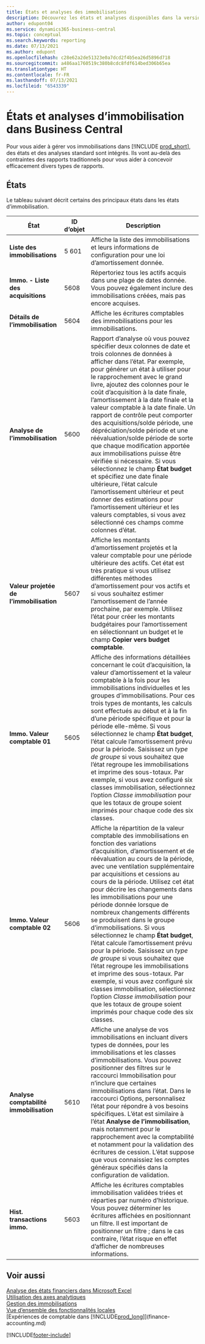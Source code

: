 ```yaml
---
title: États et analyses des immobilisations
description: Découvrez les états et analyses disponibles dans la version standard de Business Central afin que vous puissiez suivre vos immobilisations.
author: edupont04
ms.service: dynamics365-business-central
ms.topic: conceptual
ms.search.keywords: reporting
ms.date: 07/13/2021
ms.author: edupont
ms.openlocfilehash: c28e62a2de51323e0a7dcd2f4b5ea26d5896d718
ms.sourcegitcommit: a486aa1760519c380b8cdc8fdf614bed306b65ea
ms.translationtype: HT
ms.contentlocale: fr-FR
ms.lasthandoff: 07/13/2021
ms.locfileid: "6543339"
---
```

# <a name="fixed-assets-reports-and-analytics-in-business-central"></a>États et analyses d’immobilisation dans Business Central

Pour vous aider à gérer vos immobilisations dans [!INCLUDE [prod_short](includes/prod_short.md)], des états et des analyses standard sont intégrés. Ils vont au-delà des contraintes des rapports traditionnels pour vous aider à concevoir efficacement divers types de rapports.  

## <a name="reports"></a>États

Le tableau suivant décrit certains des principaux états dans les états d’immobilisation.

| État | ID d’objet | Description |
|--|--|--|
| **Liste des immobilisations** | 5 601 | Affiche la liste des immobilisations et leurs informations de configuration pour une loi d’amortissement donnée. |
| **Immo. - Liste des acquisitions** | 5608 | Répertoriez tous les actifs acquis dans une plage de dates donnée. Vous pouvez également inclure des immobilisations créées, mais pas encore acquises. |
| **Détails de l’immobilisation** | 5604 | Affiche les écritures comptables des immobilisations pour les immobilisations. |
| **Analyse de l’immobilisation** | 5600 | Rapport d’analyse où vous pouvez spécifier deux colonnes de date et trois colonnes de données à afficher dans l’état. Par exemple, pour générer un état à utiliser pour le rapprochement avec le grand livre, ajoutez des colonnes pour le coût d’acquisition à la date finale, l’amortissement à la date finale et la valeur comptable à la date finale. Un rapport de contrôle peut comporter des acquisitions/solde période, une dépréciation/solde période et une réévaluation/solde période de sorte que chaque modification apportée aux immobilisations puisse être vérifiée si nécessaire. Si vous sélectionnez le champ **État budget** et spécifiez une date finale ultérieure, l’état calcule l’amortissement ultérieur et peut donner des estimations pour l’amortissement ultérieur et les valeurs comptables, si vous avez sélectionné ces champs comme colonnes d’état. |
| **Valeur projetée de l’immobilisation** | 5607 | Affiche les montants d’amortissement projetés et la valeur comptable pour une période ultérieure des actifs. Cet état est très pratique si vous utilisez différentes méthodes d’amortissement pour vos actifs et si vous souhaitez estimer l’amortissement de l’année prochaine, par exemple. Utilisez l’état pour créer les montants budgétaires pour l’amortissement en sélectionnant un budget et le champ **Copier vers budget comptable**. |
| **Immo. Valeur comptable 01** | 5605 | Affiche des informations détaillées concernant le coût d’acquisition, la valeur d’amortissement et la valeur comptable à la fois pour les immobilisations individuelles et les groupes d’immobilisations. Pour ces trois types de montants, les calculs sont effectués au début et à la fin d’une période spécifique et pour la période elle-même. Si vous sélectionnez le champ **État budget**, l’état calcule l’amortissement prévu pour la période. Saisissez un *type de groupe* si vous souhaitez que l’état regroupe les immobilisations et imprime des sous-totaux. Par exemple, si vous avez configuré six classes immobilisation, sélectionnez l’option *Classe immobilisation* pour que les totaux de groupe soient imprimés pour chaque code des six classes.|
| **Immo. Valeur comptable 02** | 5606 |Affiche la répartition de la valeur comptable des immobilisations en fonction des variations d’acquisition, d’amortissement et de réévaluation au cours de la période, avec une ventilation supplémentaire par acquisitions et cessions au cours de la période. Utilisez cet état pour décrire les changements dans les immobilisations pour une période donnée lorsque de nombreux changements différents se produisent dans le groupe d’immobilisations. Si vous sélectionnez le champ **État budget**, l’état calcule l’amortissement prévu pour la période. Saisissez un *type de groupe* si vous souhaitez que l’état regroupe les immobilisations et imprime des sous-totaux. Par exemple, si vous avez configuré six classes immobilisation, sélectionnez l’option *Classe immobilisation* pour que les totaux de groupe soient imprimés pour chaque code des six classes. |
| **Analyse comptabilité immobilisation**| 5610 |Affiche une analyse de vos immobilisations en incluant divers types de données, pour les immobilisations et les classes d’immobilisations. Vous pouvez positionner des filtres sur le raccourci Immobilisation pour n’inclure que certaines immobilisations dans l’état. Dans le raccourci Options, personnalisez l’état pour répondre à vos besoins spécifiques. L’état est similaire à l’état **Analyse de l’immobilisation**, mais notamment pour le rapprochement avec la comptabilité et notamment pour la validation des écritures de cession. L’état suppose que vous connaissiez les comptes généraux spécifiés dans la configuration de validation. |
| **Hist. transactions immo.** |5603  |Affiche les écritures comptables immobilisation validées triées et réparties par numéro d’historique. Vous pouvez déterminer les écritures affichées en positionnant un filtre. Il est important de positionner un filtre ; dans le cas contraire, l’état risque en effet d’afficher de nombreuses informations. |

## <a name="see-also"></a>Voir aussi

[Analyse des états financiers dans Microsoft Excel](finance-analyze-excel.md)  
[Utilisation des axes analytiques](finance-dimensions.md)  
[Gestion des immobilisations](fa-manage.md)  
[Vue d’ensemble des fonctionnalités locales](about-localization.md)  
[Expériences de comptable dans [!INCLUDE[prod_long](includes/prod_long.md)]](finance-accounting.md)  


[!INCLUDE[footer-include](includes/footer-banner.md)]
